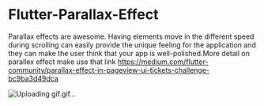 # Flutter-Parallax-Effect
Parallax effects are awesome. Having elements move in the different speed during scrolling can easily provide the unique feeling for the application and they can make the user think that your app is well-polished.More detail on parallex effect make use that link https://medium.com/flutter-community/parallax-effect-in-pageview-ui-tickets-challenge-bc9ba3d49dca

![Uploading gif.gif...]()








